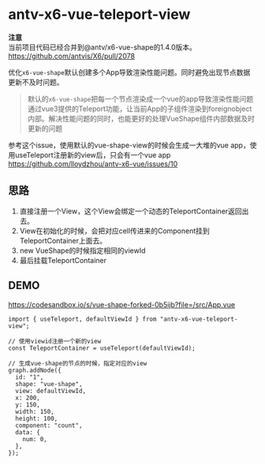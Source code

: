 # antv-x6-vue-teleport-view

**注意**  
当前项目代码已经合并到@antv/x6-vue-shape的1.4.0版本。
https://github.com/antvis/X6/pull/2078


优化`x6-vue-shape`默认创建多个App导致渲染性能问题。同时避免出现节点数据更新不及时问题。

> 默认的`x6-vue-shape`把每一个节点渲染成一个vue的app导致渲染性能问题
> 通过vue3提供的Teleport功能，让当前App的子组件渲染到foreignobject内部。解决性能问题的同时，也能更好的处理VueShape组件内部数据及时更新的问题

参考这个issue，使用默认的vue-shape-view的时候会生成一大堆的vue app，使用useTeleport注册新的view后，只会有一个vue app
https://github.com/lloydzhou/antv-x6-vue/issues/10


## 思路

1. 直接注册一个View，这个View会绑定一个动态的TeleportContainer返回出去。
2. View在初始化的时候，会把对应cell传进来的Component挂到TeleportContainer上面去。
3. new VueShape的时候指定相同的viewId
4. 最后挂载TeleportContainer


## DEMO
https://codesandbox.io/s/vue-shape-forked-0b5ijb?file=/src/App.vue


```
import { useTeleport, defaultViewId } from "antv-x6-vue-teleport-view";

// 使用viewid注册一个新的view
const TeleportContainer = useTeleport(defaultViewId);

// 生成vue-shape的节点的时候，指定对应的view
graph.addNode({
  id: "1",
  shape: "vue-shape",
  view: defaultViewId,
  x: 200,
  y: 150,
  width: 150,
  height: 100,
  component: "count",
  data: {
    num: 0,
  },
});
```



